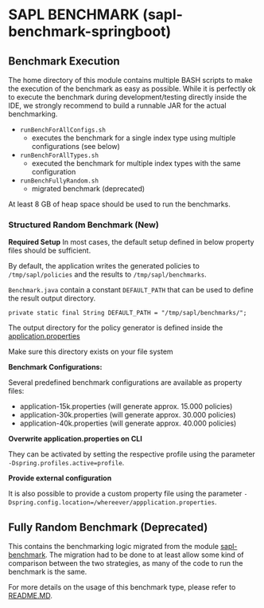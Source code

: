 # SAPL BENCHMARK (sapl-benchmark-springboot)

## Benchmark Execution
The home directory of this module contains multiple BASH scripts to make the execution of the benchmark as easy as possible.
While it is perfectly ok to execute the benchmark during development/testing directly inside the IDE, we strongly recommend to build a runnable JAR for the actual benchmarking.

- `runBenchForAllConfigs.sh`
  - executes the benchmark for a single index type using multiple configurations (see below)
- `runBenchForAllTypes.sh`
  - executed the benchmark for multiple index types with the same configuration
- `runBenchFullyRandom.sh`
  - migrated benchmark (deprecated)

At least 8 GB of heap space should be used to run the benchmarks.

### Structured Random Benchmark (New)

**Required Setup**
In most cases, the default setup defined in below property files should be sufficient.

By default, the application writes the generated policies to `/tmp/sapl/policies` and the results to `/tmp/sapl/benchmarks`.

`Benchmark.java` contain a constant `DEFAULT_PATH` that can be used to define the result output directory.

`private static final String DEFAULT_PATH = "/tmp/sapl/benchmarks/";`

The output directory for the policy generator is defined inside the [application.properties](src/main/resources/application.properties)

Make sure this directory exists on your file system

**Benchmark Configurations:**

Several predefined benchmark configurations are available as property files:
- application-15k.properties (will generate approx. 15.000 policies)
- application-30k.properties (will generate approx. 30.000 policies)
- application-40k.properties (will generate approx. 40.000 policies)

**Overwrite application.properties on CLI**

They can be activated by setting the respective profile using the parameter `-Dspring.profiles.active=profile`.

**Provide external configuration**

It is also possible to provide a custom property file using the parameter `-Dspring.config.location=/whereever/appplication.properties`.

## Fully Random Benchmark (Deprecated)
This contains the benchmarking logic migrated from the module [sapl-benchmark](../sapl-benchmark/).
The migration had to be done to at least allow some kind of comparison between the two strategies, as many of the code to run the benchmark is the same.

For more details on the usage of this benchmark type, please refer to [README.MD](../sapl-benchmark/README.MD).
